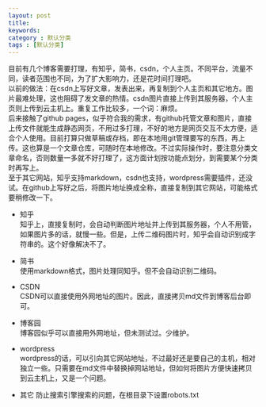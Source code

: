 ```yaml
---
layout: post
title: 
keywords: 
category : 默认分类
tags : [默认分类]
---
```

目前有几个博客需要打理，有知乎，简书，csdn，个人主页。不同平台，流量不同，读者范围也不同，为了扩大影响力，还是花时间打理吧。  
以前的做法：在csdn上写好文章，发表出来，再复制到个人主页和其它地方。图片最难处理，这也阻碍了发文章的热情。csdn图片直接上传到其服务器，个人主页则上传到云主机上。重复工作比较多，一个词：麻烦。<!-- more -->  
后来接触了github pages，似乎符合我的需求，有github托管文章和图片，直接上传文件就能生成静态网页，不用过多打理，不好的地方是网页交互不太方便，适合个人使用。目前打算只做草稿或存档，即在本地用git管理要写的东西，再上传。这也算是一个文章仓库，可随时在本地修改。不过实际操作时，要注意分类文章命名，否则数量一多就不好打理了，这方面计划按功能点划分，到需要某个分类时再写上。  
至于其它网站，知乎支持markdown，csdn也支持，wordpress需要插件，还没试。在github上写好之后，将图片地址换成全称，直接复制到其它网站，可能格式要稍修改一下。  
* 知乎  
知乎上，直接复制时，会自动判断图片地址并上传到其服务器，个人不用管，如果图片多的话，就慢一些。但是，上传二维码图片时，知乎会自动识别成字符串的。这个好像解决不了。  
* 简书  
使用markdown格式，图片处理同知乎。但不会自动识别二维码。  
* CSDN  
CSDN可以直接使用外网地址的图片。因此，直接拷贝md文件到博客后台即可。
* 博客园  
博客园似乎可以直接用外网地址，但未测试过。少维护。  
* wordpress   
wordpress的话，可以引向其它网站地址，不过最好还是要自己的主机，相对独立一些。只需要在md文件中替换掉网站地址，但如何将图片方便快速拷贝到云主机上，又是一个问题。

* 其它
防止搜索引擎搜索的问题，在根目录下设置robots.txt  